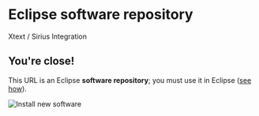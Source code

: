 # Eclipse software repository
Xtext / Sirius Integration

## You're close!

This URL is an Eclipse **software repository**; you must use it in Eclipse ([see how](https://help.eclipse.org/topic/org.eclipse.platform.doc.user/tasks/tasks-127.htm)).

![Install new software](https://download.eclipse.org/errors/content/eclipse-software-install-win10-v1.png)
